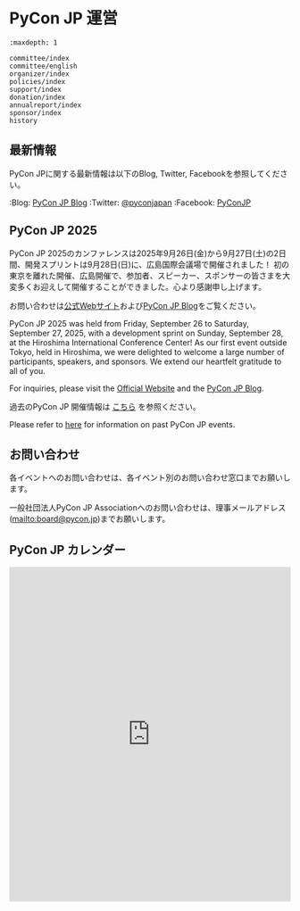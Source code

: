 # PyCon JP 運営

```{toctree}
:maxdepth: 1

committee/index
committee/english
organizer/index
policies/index
support/index
donation/index
annualreport/index
sponsor/index
history
```

## 最新情報

PyCon JPに関する最新情報は以下のBlog, Twitter, Facebookを参照してください。

:Blog: [PyCon JP Blog](http://pyconjp.blogspot.jp/)
:Twitter: [@pyconjapan](https://twitter.com/pyconjapan)
:Facebook: [PyConJP](http://www.facebook.com/PyConJP)

## PyCon JP 2025

PyCon JP 2025のカンファレンスは2025年9月26日(金)から9月27日(土)の2日間、開発スプリントは9月28日(日)に、広島国際会議場で開催されました！ 初の東京を離れた開催、広島開催で、参加者、スピーカー、スポンサーの皆さまを大変多くお迎えして開催することができました。心より感謝申し上げます。

お問い合わせは[公式Webサイト](https://2025.pycon.jp/)および[PyCon JP Blog](https://pyconjp.blogspot.com/search/label/pyconjp2025)をご覧ください。

PyCon JP 2025 was held from Friday, September 26 to Saturday, September 27, 2025, with a development sprint on Sunday, September 28, at the Hiroshima International Conference Center! As our first event outside Tokyo, held in Hiroshima, we were delighted to welcome a large number of participants, speakers, and sponsors. We extend our heartfelt gratitude to all of you.

For inquiries, please visit the [Official Website](https://2025.pycon.jp/) and the [PyCon JP Blog](https://pyconjp.blogspot.com/search/label/pyconjp2025).

過去のPyCon JP 開催情報は [こちら](https://www.pycon.jp/organizer/index.html) を参照ください。

Please refer to [here](https://www.pycon.jp/organizer/index.html) for information on past PyCon JP events.

## お問い合わせ

各イベントへのお問い合わせは、各イベント別のお問い合わせ窓口までお願いします。

一般社団法人PyCon JP Associationへのお問い合わせは、理事メールアドレス(<mailto:board@pycon.jp>)までお願いします。


## PyCon JP カレンダー

<iframe src="https://calendar.google.com/calendar/embed?src=bsn2855fnbngs1itml66l28ml8%40group.calendar.google.com&ctz=Asia%2FTokyo" style="border: 0" width="100%" height="600" frameborder="0" scrolling="no"></iframe>
